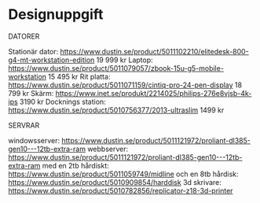 # Designuppgift

DATORER

Stationär dator: https://www.dustin.se/product/5011102210/elitedesk-800-g4-mt-workstation-edition 19 999 kr
Laptop: https://www.dustin.se/product/5011079057/zbook-15u-g5-mobile-workstation 15 495 kr
Rit platta: https://www.dustin.se/product/5011071159/cintiq-pro-24-pen-display 18 799 kr
Skärm: https://www.inet.se/produkt/2214025/philips-276e8vjsb-4k-ips 3190 kr
Docknings station: https://www.dustin.se/product/5010756377/2013-ultraslim 1499 kr

SERVRAR

windowsserver: https://www.dustin.se/product/5011121972/proliant-dl385-gen10---12tb-extra-ram
webbserver: https://www.dustin.se/product/5011121972/proliant-dl385-gen10---12tb-extra-ram med en 2tb hårdiskt: https://www.dustin.se/product/5011059749/midline och en 8tb hårdisk: https://www.dustin.se/product/5010909854/harddisk
3d skrivare: https://www.dustin.se/product/5010782856/replicator-z18-3d-printer
